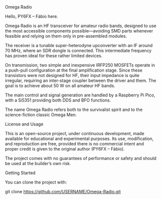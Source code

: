 Omega Radio

Hello, PY6FX – Fábio here.

Omega Radio is an HF transceiver for amateur radio bands, designed to use the most accessible components possible—avoiding SMD parts whenever feasible and relying on them only in pre-assembled modules.

The receiver is a tunable super-heterodyne upconverter with an IF around 70 MHz, where an SDR dongle is connected. This intermediate frequency has proven ideal for these rather limited devices.

On transmission, two simple and inexpensive IRFP250 MOSFETs operate in a push-pull configuration at the final amplification stage. Since these transistors were not designed for HF, their input impedance is quite irregular, requiring an inter-stage coupler between the driver and them. The goal is to achieve about 50 W on all amateur HF bands.

The main control and signal generation are handled by a Raspberry Pi Pico, with a Si5351 providing both DDS and BFO functions.

The name Omega Radio refers both to the survivalist spirit and to the science-fiction classic Omega Men.

License and Usage

This is an open-source project, under continuous development, made available for educational and experimental purposes.
Its use, modification, and reproduction are free, provided there is no commercial intent and proper credit is given to the original author (PY6FX – Fábio).

The project comes with no guarantees of performance or safety and should be used at the builder’s own risk.

Getting Started

You can clone the project with:

git clone https://github.com/USERNAME/Omega-Radio.git
